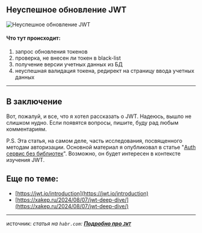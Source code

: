 ## Неуспешное обновление JWT
![Неуспешное обновление JWT](Неусп_обновл_JWT.png)

#### Что тут происходит:
1. запрос обновления токенов    
2. проверка, не внесен ли токен в black-list    
3. получение версии учетных данных из БД    
4. неуспешная валидация токена, редирект на страницу ввода учетных данных    

---
## В заключение

Вот, пожалуй, и все, что я хотел рассказать о JWT. Надеюсь, вышло не слишком нудно. Если появятся вопросы, пишите, буду рад любым комментариям.

P.S. Эта статья, на самом деле, часть исследования, посвященного методам авторизации. Основной материал я опубликовал в статье "[Auth сервис без библиотек](https://habr.com/ru/articles/842068/)". Возможно, он будет интересен в контексте изучения JWT.

## Еще по теме:
- [https://jwt.io/introduction](https://jwt.io/introduction)    
- [https://xakep.ru/2024/08/07/jwt-deep-dive/](https://xakep.ru/2024/08/07/jwt-deep-dive/)

---
источник: *статья на `habr.com`: [**Подробно про `JWT`**](https://habr.com/ru/articles/842056/)*
